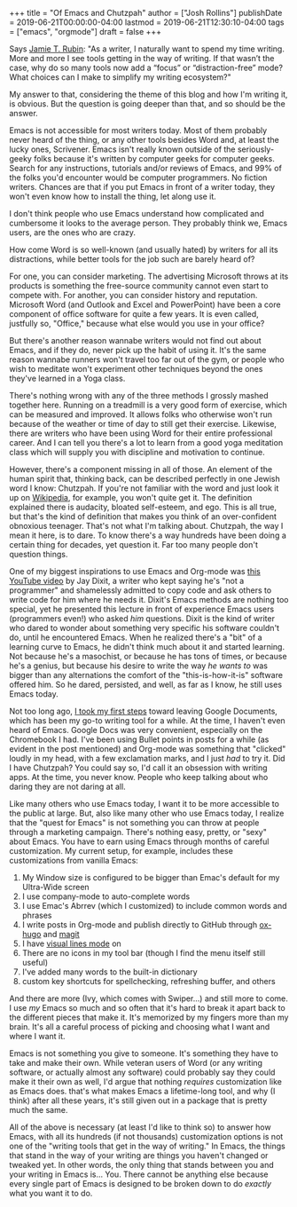 +++
title = "Of Emacs and Chutzpah"
author = ["Josh Rollins"]
publishDate = 2019-06-21T00:00:00-04:00
lastmod = 2019-06-21T12:30:10-04:00
tags = ["emacs", "orgmode"]
draft = false
+++

Says [Jamie T. Rubin](https://www.jamierubin.net/2019/06/13/writing-in-the-digital-age-an-introduction/#comments): "As a writer, I naturally want to spend my time writing. More and more I see tools getting in the way of writing. If that wasn’t the case, why do so many tools now add a “focus” or “distraction-free” mode? What choices can I make to simplify my writing ecosystem?"

My answer to that, considering the theme of this blog and how I'm writing it,  is obvious. But the question is going deeper than that, and so should be the answer.

<!--more-->

Emacs is not accessible for most writers today. Most of them probably never heard of the thing, or any other tools besides Word and, at least the lucky ones, Scrivener. Emacs isn't really known outside of the seriously-geeky folks because it's written by computer geeks for computer geeks. Search for any instructions, tutorials and/or reviews of Emacs, and 99% of the folks you'd encounter would be computer programmers. No fiction writers. Chances are that if you put Emacs in front of a writer today, they won't even know how to install the thing, let along use it.

I don't think people who use Emacs understand how complicated and cumbersome it looks to the average person. They probably think we, Emacs users, are the ones who are crazy.

How come Word is so well-known (and usually hated) by writers for all its distractions, while better tools for the job such are barely heard of?

For one, you can consider marketing. The advertising Microsoft throws at its products is something the free-source community cannot even start to compete with. For another, you can consider history and reputation. Microsoft Word (and Outlook and Excel and PowerPoint) have been a core component of office software for quite a few years. It is even called, justfully so, "Office," because what else would you use in your office?

But there's another reason wannabe writers would not find out about Emacs, and if they do, never pick up the habit of using it. It's the same reason wannabe runners won't travel too far out of the gym, or people who wish to meditate won't experiment other techniques beyond the ones they've learned in a Yoga class.

There's nothing wrong with any of the three methods I grossly mashed together here. Running on a treadmill is a very good form of exercise, which can be measured and improved. It allows folks who otherwise won't run because of the weather or time of day to still get their exercise. Likewise, there are writers who have been using Word for their entire professional career. And I can tell you there's a lot to learn from a good yoga meditation class which will supply you with discipline and motivation to continue.

However, there's a component missing in all of those. An element of the human spirit that, thinking back, can be described perfectly in one Jewish word I know: Chutzpah. If you're not familiar with the word and just look it up on [Wikipedia](https://en.wikipedia.org/wiki/Chutzpah), for example, you won't quite get it. The definition explained there is audacity, bloated self-esteem, and ego. This is all true, but that's the kind of definition that makes you think of an over-confident obnoxious teenager. That's not what I'm talking about. Chutzpah, the way I mean it here, is to dare. To know there's a way hundreds have been doing a certain thing for decades, yet question it. Far too many people don't question things.

One of my biggest inspirations to use Emacs and Org-mode was [this YouTube video](https://www.youtube.com/watch?v=FtieBc3KptU) by Jay Dixit, a writer who kept saying he's "not a programmer" and shamelessly admitted to copy code and ask others to write code for him where he needs it. Dixit's  Emacs methods are nothing too special, yet he presented this lecture in front of experience Emacs users (programmers even!) who asked _him_ questions. Dixit is the kind of writer who dared to wonder about something very specific his software couldn't do, until he encountered Emacs. When he realized there's a "bit" of a learning curve to Emacs, he didn't think much about it and started learning. Not because he's a masochist, or because he has tons of times, or because he's a genius, but because his desire to write the way _he wants to_ was bigger than any alternations the comfort of the "this-is-how-it-is" software offered him. So he dared, persisted, and well, as far as I know, he still uses Emacs today.

Not too long ago, [I took my first steps](https://medium.com/@Josh%5FRollins/writing-post-d044aac72d0) toward leaving Google Documents, which has been my go-to writing tool for a while. At the time, I haven't even heard of Emacs. Google Docs was very convenient, especially on the Chromebook I had. I've been using Bullet points in posts for a while (as evident in the post mentioned) and Org-mode was something that "clicked" loudly in my head, with a few exclamation marks, and I just _had_ to try it. Did I have Chutzpah? You could say so, I'd call it an obsession with writing apps. At the time, you never know. People who keep talking about who daring they are not daring at all.

Like many others who use Emacs today, I want it to be more accessible to the public at large. But, also like many other who use Emacs today, I realize that the "quest for Emacs" is not something you can throw at people through a marketing campaign. There's nothing easy, pretty, or "sexy" about Emacs. You have to earn using Emacs through  months of careful customization. My current setup, for example, includes these customizations from vanilla Emacs:

1.  My Window size is configured to be bigger than Emac's default for my Ultra-Wide screen
2.  I use company-mode to auto-complete words
3.  I use Emac's Abrrev (which I customized) to include common words and phrases
4.  I write posts in Org-mode and publish directly to GitHub through [ox-hugo](https://ox-hugo.scripter.co/) and [magit](https://magit.vc/)
5.  I have [visual lines mode](https://www.gnu.org/software/emacs/manual/html%5Fnode/emacs/Visual-Line-Mode.html) on
6.  There are no icons in my tool bar (though I find the menu itself still useful)
7.  I've added many words to the built-in dictionary
8.  custom key shortcuts for spellchecking, refreshing buffer, and others

And there are more (Ivy, which comes with Swiper...) and still more to come. I use _my_ Emacs so much and so often that it's hard to break it apart back to the different pieces that make it. It's memorized by my fingers more than my brain. It's all a careful process of picking and choosing what I want and where I want it.

Emacs is not something you give to someone. It's something they have to take and make their own. While veteran users of Word (or any writing software, or actually almost any software) could probably say they could make it their own as well, I'd argue that nothing _requires_ customization like as Emacs does. that's what makes Emacs a lifetime-long tool, and why (I think) after all these years, it's still given out in a package that is pretty much the same.

All of the above is necessary (at least I'd like to think so) to answer how Emacs, with all its hundreds (if not thousands) customization options is not one of the "writing tools that get in the way of writing." In Emacs, the things that stand in the way of your writing are things you haven't changed or tweaked yet. In other words, the only thing that stands between you and your writing in Emacs is... You. There cannot be anything else because every single part of Emacs is designed to be broken down to do _exactly_ what you want it to do.